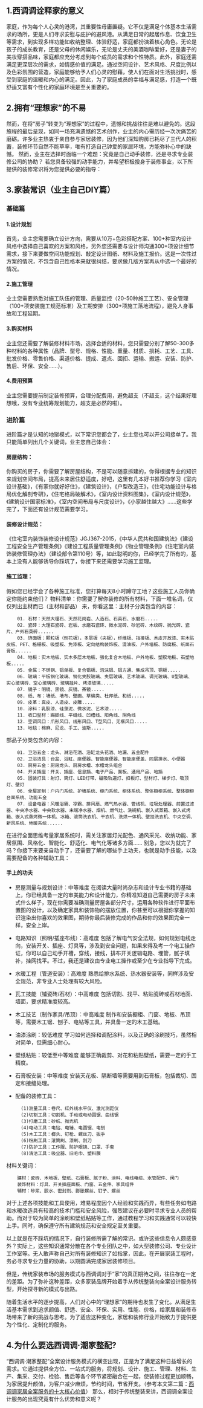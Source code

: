 
## 1.西调调诠释家的意义

家庭，作为每个人心灵的港湾，其重要性毋庸置疑。它不仅是满足个体基本生活需求的场所，更是人们寻求安慰与庇护的避风港。从满足日常的起居作息、饮食卫生等需求，到实现多样功能如收纳整理、体验舒适，家庭都扮演着核心角色。无论是孩子的成长教育，还是父母的休闲娱乐，无论是丈夫的美酒咖啡爱好，还是妻子的美妆穿搭品味，家庭都应充分考虑到每个成员的需求和个性特质。此外，家庭还需满足更深层次的需求，如情感价值的满足。通过空间设计、艺术风格、尺度比例以及色彩氛围的营造，家庭能够给予人们心灵的慰藉，使人们在面对生活挑战时，感受到家庭的温暖和内心的满足。因此，为了家庭成员的幸福与满足感，打造一个既舒适又富有个性化的家庭环境是至关重要的。

## 2.拥有“理想家”的不易

然而，在将“房子”转变为“理想家”的过程中，遗憾和挑战往往是难以避免的。这段旅程的最后呈现，如同一场充满遗憾的艺术创作，业主的内心需历经一次次痛苦的磨砺。许多业主热衷于亲自参与家居装修，因为他们深知购房已耗尽了三代人的积蓄，装修环节自然不能草率，唯有打造自己钟爱的家居环境，方能弥补心中的缺憾。
然而，业主在选择时面临一个难题：究竟是自己动手装修，还是寻求专业装修公司的协助？
若您具备较强的动手能力，并希望积极投身于装修事业，以下所提供的装修常识将为您提供必要的指导：

## 3.家装常识（业主自己DIY篇）

### 基础篇

#### 1.设计规划
首先，业主您需要确立设计方向，需要从10万+色彩搭配方案、100+种室内设计风格中选择自己喜欢的方案和风格，另外您还需要与设计师沟通300+项设计细节需求，接下来要做空间功能规划、敲定设计图纸、材料及施工报价。这是一次性过方案的情况，不包含自己性格本来就很纠结，要求做几版方案再从中选一个最好的情况。

#### 2.施工管理
业主您需要熟悉对施工队伍的管理、质量监控（20-50种施工工艺）、安全管理（100+项安装施工规范标准）及工期安排（300+项施工落地流程），避免人身事故和工程延期。

#### 3.购买材料
业主您还需要了解装修材料市场，选择合适的材料，您只需要分别了解50-300多种材料的各种属性（品牌、型号、规格、性能、重量、材质、损耗、工艺、工具、批发价格、零售价格、渠道价格、提成、返点、回扣、运输、搬运、安装、防护、售后、环保、安全......）。

#### 4.费用预算
业主您需要提前制定装修预算，合理分配费用，避免超支（不超支，这个结果好理想哦，没有专业统筹规划能力，超支是必然的啦）。

### 进阶篇

进阶篇才是认知的地狱模式，以下常识您都会了，业主您也可以开公司接单了。我只能简单列出几个关键词，业主您自己体会：

#### 房屋结构：

你购买的房子，你需要了解房屋结构，不是可以随意拆建的，你得根据专业的知识来规划空间布局，提高未来居住舒适度，好吧，这里有几本好书推荐你学习《室内设计基础》，《有家你就好好住》，《建筑设计》，《户型改造王》，《住宅功能设计与格局优化解剖专研》，《住宅格局破解术》，《室内设计资料图集》，《室内设计规范》，《建筑设计国家标准》，《室内空间布局与尺度设计》，《小家越住越大》......这些学完了，下面还有设计规范需要学习。

#### 装修设计规范：

《住宅室内装饰装修设计规范》JGJ367-2015，《中华人民共和国建筑法》《建设工程安全生产管理条例》《建设工程质量管理条例》《物业管理条例》《住宅室内装饰装修管理办法》（建设部令第110号）等，如此聪明的你，已经学完了所有的，基本上没有人能够诱导你踩坑了，你接下来还需要学习施工监理。

#### 施工监理：

假如您已经学会了各种施工标准，您打算每天8小时蹲守工地？这些施工人员你确定你能约束他们？
物料清单：你需要了解你装修的所有材料，下面一堆名词，仅仅列出主材而已（主材和部品）
来，你看这里：主材子分类包含的内容：

        01. 石材：天然大理石、天然花岗岩、人造石、石英石、水磨石.....
        02. 瓷砖：大理石瓷砖、岩板、水磨石瓷砖、微水泥砖、砂岩砖、木纹砖、抛光砖、瓷片、户外石英砖......
        03. 饰面板：颗粒板（刨花板），多层板（夹板），纤维板、指接板、木皮开放漆、实木贴皮板、PET、格栅板、吸塑板、免漆板、定向结构装饰板、混油板、户外墙板、防腐板、纸面石膏板......
        04. 地板：实木地板、实木多层木地板、强化复合木地板、户外地板、塑胶地板、石塑地板.....
        05. 金属：不锈钢、铝单板、复合铝板、泡沫铝、铝方通、集成吊顶、铜板.....
        06. 玻璃：平板钢化玻璃、钢化夹胶玻璃、夹层玻璃、艺术玻璃、调光玻璃、U型玻璃、实心玻璃砖、空心玻璃砖、玻璃挂片、烤漆玻璃.....
        07. 镜子：明镜、黑镜、灰镜、茶镜.....
        08. 纸、布：墙纸、墙布、壁画、草编类、杜邦纸、和纸.....
        09. 皮革：真皮、人造皮、皮雕.....
        10. 涂料：乳胶漆、硅藻泥、微水泥、艺术漆.....
        11. 收口型材：踢脚线、平缝线、凹槽线、阳角线、阴角线
        12. 空调风口：爪形风口、线形风口、T型风口、无框风口.....
        13. 地毯：棉麻、尼龙、手工、波斯.....

部品子分类包含的内容：

        01. 卫浴五金：龙头、淋浴花洒、浴缸龙头花洒、地漏、五金配件
        02. 卫浴洁具：台盆、浴缸、座便器、智能座便器、智能座便盖、同层排水、小便器
        03. 厨房五金：厨房龙头、厨房水槽、水槽龙头组合
        04. 开关插座：开关、插座、信息插、电子产品、面板、通用产品、地插
        05. 固装灯具：射灯、筒灯、LED灯带、磁吸轨道灯、扣板灯、型材灯、梯步灯、吸顶灯、壁灯
        06. 全屋定制：户内门系统、护墙系统、柜门系统、柜体系统、整体橱柜系统、整体橱柜台面系统、功能五金
        07. 设备电器：风暖浴霸、凉霸、排风扇、燃气热水器、管线机、垃圾处理器、前置过滤器、中央净水器、中央软水器、末端净水器、烟机、燃气灶、洗碗机、嵌入式蒸箱、嵌入式烤箱、嵌入式蒸烤微一体机、冰箱、滚筒洗衣机、干衣机、洗烘一体机、壁挂洗衣机、中央空调、新风系统、地暖系统......

在进行全面思维考量家居系统时，需关注家居灯光配色、通风采光、收纳功能、家居氛围、风格化、智能化、舒适化、电气化等诸多方面……
别急，您以为就完了吗？你接下来要亲自动手了，还需要了解的哪些手上功夫，也就是动手技能，以及需要配备的各种辅助工具：

#### 手上的功夫

- 房屋测量与规划设计：中等难度
在阅读大量时尚杂志和设计专业书籍的基础上，你已经具备一定的审美能力和设计能力，你精准知道自己需要的房子未来式什么样子，现在你需要准确测量房屋各部分尺寸，运用各种软件进行平面布置图的设计，以及确定家具和装饰物的摆放位置，你甚至可以根据你掌握的知识渲染出你喜欢的效果图，期待你最后装修完成的作品和你的效果图完全一样，安全上岸。
- 电路知识（照明/插座布线）：高难度
包括了解电气安全法规，如何规划电线走向，安装开关、插座、灯具等，涉及到安全问题，如果来得及考一个电工操作证，你可以自己动手开槽，穿线，接线，排布开关逻辑电路、埋管，腻子填补，挂网找平。不过，我还是建议由专业电工操作或至少在专业指导下完成。
- 水暖工程（管道安装）：高难度
熟悉给排水系统、热水器安装等，同样涉及安全规范，非专业人士处理有较大风险。
- 瓦工技能（铺瓷砖/石材）：中高难度
包括切割、找平、粘贴瓷砖或石材地面、墙面，要求精准度较高。
- 木工技艺（制作家具/吊顶）：中高难度
制作和安装橱柜、门窗、地板、吊顶等，需要木工锯、刨子、电钻等工具，并具备一定的木工基础。
- 油漆涂刷：较低难度
学习如何选择和调配涂料，以及正确的涂刷技巧，虽然相对简单，但需细心耐心。
- 壁纸粘贴：较低至中等难度
能够正确裁剪、对花和粘贴壁纸，需要一定的手工精度。
- 石膏板安装：中等难度
安装天花板、隔断墙等需要用到石膏板，包括裁切、固定和接缝处理。
- 配备的装修工具：

        (1)测量工具：卷尺、红外线水平仪、激光测距仪
        (2)切割工具：切割机、手动或电动圆锯、曲线锯
        (3)打磨工具：砂纸、抛光机
        (4)电动工具：电钻、电锤、电圆锯、电刨
        (5)木工工具：榔头、钉枪、螺丝刀、扳手
        (6)粉刷工具：滚筒刷、漆刷、刮刀
        (7)防护工具：工作服、防护眼镜、口罩、手套
        (8)清洁工具：吸尘器、旧毛巾、塑料膜

材料关键词：

        建材：瓷砖、木地板、壁纸、石膏板、腻子粉、涂料、电线电缆、水管配件、阀门
        装饰材料：灯具、开关插座面板、门窗、五金件、家具组件
        辅材：砂浆、胶水、密封剂、膨胀螺丝、钉子、螺丝

对于上述各项技能和工具使用，难易程度因个人经验和实践而异，有些任务如电路和水暖改造具有较高的技术门槛和安全风险，强烈建议在必要时寻求专业人员的帮助。而对于较为简单的涂刷和壁纸粘贴等工作，通过教程学习和实践通常可以较快上手。同时，确保遵守所有建筑规范和安全规定至关重要。

以上就是在不踩坑的情况下，自行装修所需了解的常识。或许这些信息令人颇感意外？实际上，这些知识通常分散在各个专业团队之中，如大型装修公司、专业设计工作室等。无人敢声称自己对所有装修知识了如指掌，因此，在开展家装工程时，务必寻求专业力量的协助，以期圆满完成家居装修项目。

但是，传统家装市场的服务模式与西调调对于“家”的真正期待之间，往往存在一定的差距。为了弥补这种差距，众多家装品牌开始着手从传统整装向全案设计服务转型，开始探寻新的模式与出路。

随着生活水平的逐步提高，人们对心中的“理想家”的期待也发生了变化。从满足生活基本需求到追求颜值、舒适、安全、环保、实用、性能、价格，给家居和装修市场带来了新的挑战与思考。为了适应这种变化，家居和装修行业开始致力于提供更为个性化、定制化的服务。

## 4.为什么要选西调调·潮家整配?

“西调调·潮家整配”全案设计服务模式的横空出现，正是为了满足这种日益增长的需求。它通过提供全方位、一站式的服务，将规划、设计、施工、管理、材料、生产、集采、交付、检验、售后等各个环节紧密融合在一起，使装修过程更加顺畅，为家居提升颜值，为客户减少麻烦，节约时间，节省开支。（参考本文第二篇：[西调调家居全案服务的十大核心价值](https://familycasa.github.io/西调调家居全案服务的十大核心价值/)）
那么，相对于传统整装来讲，西调调全案设计服务的出现究竟有什么优势和意义呢？